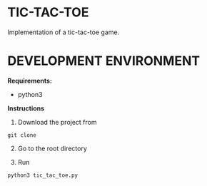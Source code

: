 # TIC-TAC-TOE

Implementation of a tic-tac-toe game.


# DEVELOPMENT ENVIRONMENT

**Requirements:**

- python3

**Instructions**

1. Download the project from 

```
git clone 
```

2. Go to the root directory 


3. Run

```
python3 tic_tac_toe.py
```

